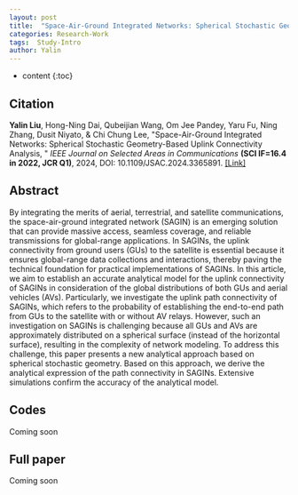 ```yaml
---
layout: post
title:  "Space-Air-Ground Integrated Networks: Spherical Stochastic Geometry-Based Uplink Connectivity Analysis"
categories: Research-Work
tags:  Study-Intro
author: Yalin
---
```


* content
{:toc}

## Citation 

**Yalin Liu**,  Hong-Ning Dai,  Qubeijian Wang,  Om Jee Pandey,  Yaru Fu,  Ning Zhang,  Dusit Niyato,  & Chi Chung Lee,  "Space-Air-Ground Integrated Networks: Spherical Stochastic Geometry-Based Uplink Connectivity Analysis, " *IEEE Journal on Selected Areas in Communications* **(SCI IF=16.4 in 2022, JCR Q1)**,  2024,  DOI: 10.1109/JSAC.2024.3365891. [[Link]](https://ieeexplore.ieee.org/document/10438999)

## Abstract

By integrating the merits of aerial, terrestrial, and satellite communications, the space-air-ground integrated network (SAGIN) is an emerging solution that can provide massive access, seamless coverage, and reliable transmissions for global-range applications. In SAGINs, the uplink connectivity from ground users (GUs) to the satellite is essential because it ensures global-range data collections and interactions, thereby paving the technical foundation for practical implementations of SAGINs. In this article, we aim to establish an accurate analytical model for the uplink connectivity of SAGINs in consideration of the global distributions of both GUs and aerial vehicles (AVs). Particularly, we investigate the uplink path connectivity of SAGINs, which refers to the probability of establishing the end-to-end path from GUs to the satellite with or without AV relays. However, such an investigation on SAGINs is challenging because all GUs and AVs are approximately distributed on a spherical surface (instead of the horizontal surface), resulting in the complexity of network modeling. To address this challenge, this paper presents a new analytical approach based on spherical stochastic geometry. Based on this approach, we derive the analytical expression of the path connectivity in SAGINs. Extensive simulations confirm the accuracy of the analytical model.

## Codes

Coming soon

## Full paper

Coming soon
